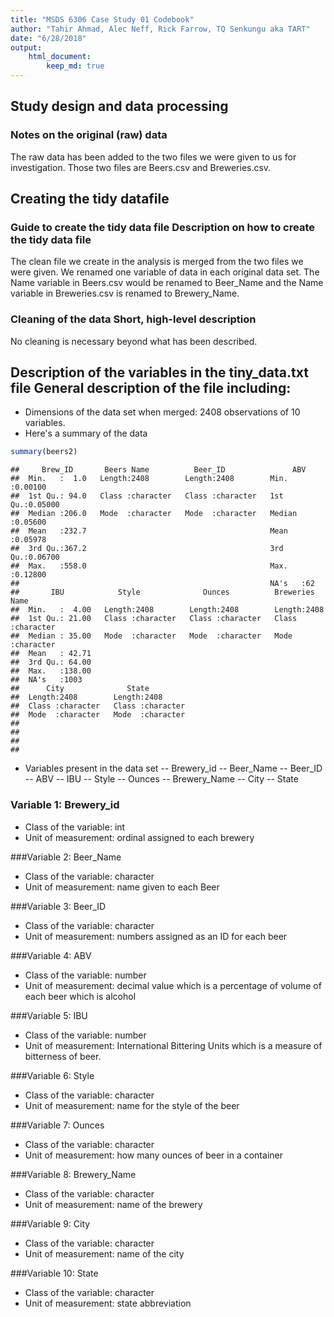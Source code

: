 ```yaml
---
title: "MSDS 6306 Case Study 01 Codebook"
author: "Tahir Ahmad, Alec Neff, Rick Farrow, TQ Senkungu aka TART"
date: "6/28/2018"
output:
    html_document:
        keep_md: true
---
```




## Study design and data processing

### Notes on the original (raw) data 

The raw data has been added to the two files we were given to us for investigation. Those two files are Beers.csv and Breweries.csv.

## Creating the tidy datafile

### Guide to create the tidy data file Description on how to create the tidy data file

The clean file we create in the analysis is merged from the two files we were given. We renamed one variable of data in each original data set. The Name variable in Beers.csv would be renamed to Beer_Name and the Name variable in Breweries.csv is renamed to Brewery_Name.

### Cleaning of the data Short, high-level description

No cleaning is necessary beyond what has been described.

## Description of the variables in the tiny_data.txt file General description of the file including:

- Dimensions of the data set when merged: 2408 observations of 10 variables.
- Here's a summary of the data

```r
summary(beers2)
```

```
##     Brew_ID       Beers Name          Beer_ID               ABV         
##  Min.   :  1.0   Length:2408        Length:2408        Min.   :0.00100  
##  1st Qu.: 94.0   Class :character   Class :character   1st Qu.:0.05000  
##  Median :206.0   Mode  :character   Mode  :character   Median :0.05600  
##  Mean   :232.7                                         Mean   :0.05978  
##  3rd Qu.:367.2                                         3rd Qu.:0.06700  
##  Max.   :558.0                                         Max.   :0.12800  
##                                                        NA's   :62       
##       IBU            Style              Ounces          Breweries Name    
##  Min.   :  4.00   Length:2408        Length:2408        Length:2408       
##  1st Qu.: 21.00   Class :character   Class :character   Class :character  
##  Median : 35.00   Mode  :character   Mode  :character   Mode  :character  
##  Mean   : 42.71                                                           
##  3rd Qu.: 64.00                                                           
##  Max.   :138.00                                                           
##  NA's   :1003                                                             
##      City              State          
##  Length:2408        Length:2408       
##  Class :character   Class :character  
##  Mode  :character   Mode  :character  
##                                       
##                                       
##                                       
## 
```
- Variables present in the data set
-- Brewery_id
-- Beer_Name
-- Beer_ID
-- ABV
-- IBU
-- Style
-- Ounces
-- Brewery_Name
-- City
-- State


### Variable 1: Brewery_id
- Class of the variable: int
- Unit of measurement: ordinal assigned to each brewery

###Variable 2: Beer_Name
- Class of the variable: character
- Unit of measurement: name given to each Beer

###Variable 3: Beer_ID
- Class of the variable: character
- Unit of measurement: numbers assigned as an ID for each beer

###Variable 4: ABV
- Class of the variable: number
- Unit of measurement: decimal value which is a percentage of volume of each beer which is alcohol

###Variable 5: IBU
- Class of the variable: number
- Unit of measurement: International Bittering Units which is a measure of bitterness of beer.

###Variable 6: Style
- Class of the variable: character
- Unit of measurement: name for the style of the beer

###Variable 7: Ounces
- Class of the variable: character
- Unit of measurement: how many ounces of beer in a container

###Variable 8: Brewery_Name
- Class of the variable: character
- Unit of measurement: name of the brewery

###Variable 9: City
- Class of the variable: character
- Unit of measurement: name of the city

###Variable 10: State
- Class of the variable: character
- Unit of measurement: state abbreviation
